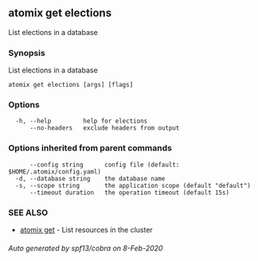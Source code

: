 ## atomix get elections

List elections in a database

### Synopsis

List elections in a database

```
atomix get elections [args] [flags]
```

### Options

```
  -h, --help         help for elections
      --no-headers   exclude headers from output
```

### Options inherited from parent commands

```
      --config string      config file (default: $HOME/.atomix/config.yaml)
  -d, --database string    the database name
  -s, --scope string       the application scope (default "default")
      --timeout duration   the operation timeout (default 15s)
```

### SEE ALSO

* [atomix get](atomix_get.md)	 - List resources in the cluster

###### Auto generated by spf13/cobra on 8-Feb-2020
